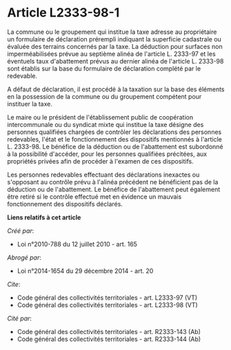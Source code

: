 # Article L2333-98-1

La commune ou le groupement qui institue la taxe adresse au propriétaire un formulaire de déclaration prérempli indiquant la
superficie cadastrale ou évaluée des terrains concernés par la taxe. La déduction pour surfaces non imperméabilisées prévue
au septième alinéa de l'article L. 2333-97 et les éventuels taux d'abattement prévus au dernier alinéa de l'article L.
2333-98 sont établis sur la base du formulaire de déclaration complété par le redevable. 

A défaut de déclaration, il est procédé à la taxation sur la base des éléments en la possession de la commune ou du
groupement compétent pour instituer la taxe. 

Le maire ou le président de l'établissement public de coopération intercommunale ou du syndicat mixte qui institue la taxe
désigne des personnes qualifiées chargées de contrôler les déclarations des personnes redevables, l'état et le fonctionnement
des dispositifs mentionnés à l'article L. 2333-98. Le bénéfice de la déduction ou de l'abattement est subordonné à la
possibilité d'accéder, pour les personnes qualifiées précitées, aux propriétés privées afin de procéder à l'examen de ces
dispositifs. 

Les personnes redevables effectuant des déclarations inexactes ou s'opposant au contrôle prévu à l'alinéa précédent ne
bénéficient pas de la déduction ou de l'abattement. Le bénéfice de l'abattement peut également être retiré si le contrôle
effectué met en évidence un mauvais fonctionnement des dispositifs déclarés.

**Liens relatifs à cet article**

_Créé par_:

  - Loi n°2010-788 du 12 juillet 2010 - art. 165

_Abrogé par_:

  - Loi n°2014-1654 du 29 décembre 2014 - art. 20

_Cite_:

  - Code général des collectivités territoriales - art. L2333-97 (VT)
  - Code général des collectivités territoriales - art. L2333-98 (VT)

_Cité par_:

  - Code général des collectivités territoriales - art. R2333-143 (Ab)
  - Code général des collectivités territoriales - art. R2333-144 (Ab)
